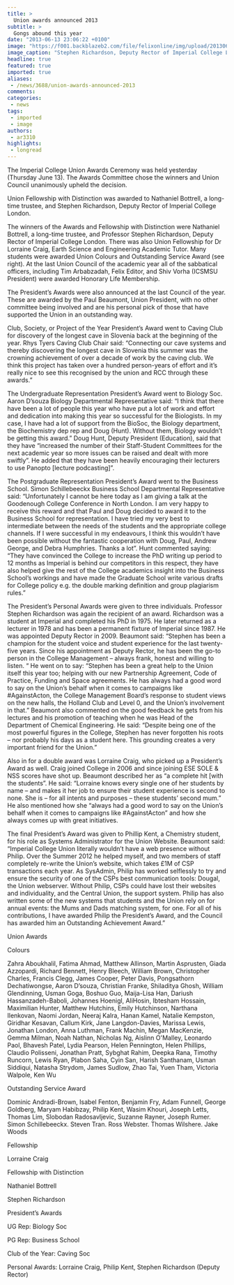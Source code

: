 ```yaml
---
title: >
  Union awards announced 2013
subtitle: >
  Gongs abound this year
date: "2013-06-13 23:06:22 +0100"
image: "https://f001.backblazeb2.com/file/felixonline/img/upload/201306140006-tna08-stephen-richardson.jpg"
image_caption: "Stephen Richardson, Deputy Rector of Imperial College London"
headline: true
featured: true
imported: true
aliases:
 - /news/3688/union-awards-announced-2013
comments:
categories:
 - news
tags:
 - imported
 - image
authors:
 - ar3310
highlights:
 - longread
---
```


The Imperial College Union Awards Ceremony was held yesterday (Thursday June 13). The Awards Committee chose the winners and Union Council unanimously upheld the decision.

Union Fellowship with Distinction was awarded to Nathaniel Bottrell, a long-time trustee, and Stephen Richardson, Deputy Rector of Imperial College London.

The winners of the Awards and Fellowship with Distinction were Nathaniel Bottrell, a long-time trustee, and Professor Stephen Richardson, Deputy Rector of Imperial College London. There was also Union Fellowship for Dr Lorraine Craig, Earth Science and Engineering Academic Tutor. Many students were awarded Union Colours and Outstanding Service Award (see right). At the last Union Council of the academic year all of the sabbatical officers, including Tim Arbabzadah, Felix Editor, and Shiv Vorha (ICSMSU President) were awarded Honorary Life Membership.

The President’s Awards were also announced at the last Council of the year. These are awarded by the Paul Beaumont, Union President, with no other committee being involved and are his personal pick of those that have supported the Union in an outstanding way.

Club, Society, or Project of the Year President’s Award went to Caving Club for discovery of the longest cave in Slovenia back at the beginning of the year. Rhys Tyers Caving Club Chair said: “Connecting our cave systems and thereby discovering the longest cave in Slovenia this summer was the crowning achievement of over a decade of work by the caving club. We think this project has taken over a hundred person-years of effort and it’s really nice to see this recognised by the union and RCC through these awards.”

The Undergraduate Representation President’s Award went to Biology Soc. Aaron D’souza Biology Departmental Representative said: “I think that there have been a lot of people this year who have put a lot of work and effort and dedication into making this year so successful for the Biologists. In my case, I have had a lot of support from the BioSoc, the Biology department, the Biochemistry dep rep and Doug (Hunt). Without them, Biology wouldn’t be getting this award.” Doug Hunt, Deputy President (Education), said that they have “increased the number of their Staff-Student Committees for the next academic year so more issues can be raised and dealt with more swiftly”. He added that they have been heavily encouraging their lecturers to use Panopto [lecture podcasting]”.

The Postgraduate Representation President’s Award went to the Business School. Simon Schillebeeckx Business School Departmental Representative said: “Unfortunately I cannot be here today as I am giving a talk at the Goodenough College Conference in North London. I am very happy to receive this reward and that Paul and Doug decided to award it to the Business School for representation. I have tried my very best to intermediate between the needs of the students and the appropriate college channels. If I were successful in my endeavours, I think this wouldn’t have been possible without the fantastic cooperation with Doug, Paul, Andrew George, and Debra Humphries. Thanks a lot”. Hunt commented saying: “They have convinced the College to increase the PhD writing up period to 12 months as Imperial is behind our competitors in this respect, they have also helped give the rest of the College academics insight into the Business School’s workings and have made the Graduate School write various drafts for College policy e.g. the double marking definition and group plagiarism rules.”

The President’s Personal Awards were given to three individuals. Professor Stephen Richardson was again the recipient of an award. Richardson was a student at Imperial and completed his PhD in 1975. He later returned as a lecturer in 1978 and has been a permanent fixture of Imperial since 1987. He was appointed Deputy Rector in 2009. Beaumont said: “Stephen has been a champion for the student voice and student experience for the last twenty-five years. Since his appointment as Deputy Rector, he has been the go-to person in the College Management – always frank, honest and willing to listen. “ He went on to say: “Stephen has been a great help to the Union itself this year too; helping with our new Partnership Agreement, Code of Practice, Funding and Space agreements. He has always had a good word to say on the Union’s behalf when it comes to campaigns like #AgainstActon, the College Management Board’s response to student views on the new halls, the Holland Club and Level 0, and the Union’s involvement in that.” Beaumont also commented on the good feedback he gets from his lectures and his promotion of teaching when he was Head of the Department of Chemical Engineering. He said: “Despite being one of the most powerful figures in the College, Stephen has never forgotten his roots – nor probably his days as a student here. This grounding creates a very important friend for the Union.”

Also in for a double award was Lorraine Craig, who picked up a President’s Award as well. Craig joined College in 2006 and since joining ESE SOLE & NSS scores have shot up. Beaumont described her as “a complete hit [with the students”. He said: “Lorraine knows every single one of her students by name – and makes it her job to ensure their student experience is second to none. She is – for all intents and purposes – these students’ second mum.” He also mentioned how she “always had a good word to say on the Union’s behalf when it comes to campaigns like #AgainstActon” and how she always comes up with great initiatives.

The final President’s Award was given to Phillip Kent, a Chemistry student, for his role as Systems Administrator for the Union Website. Beaumont said: “Imperial College Union literally wouldn’t have a web presence without Philip. Over the Summer 2012 he helped myself, and two members of staff completely re-write the Union’s website, which takes £1M of CSP transactions each year. As SysAdmin, Philip has worked selflessly to try and ensure the security of one of the CSPs best communication tools: Dougal, the Union webserver. Without Philip, CSPs could have lost their websites and individuality, and the Central Union, the support system. Philip has also written some of the new systems that students and the Union rely on for annual events: the Mums and Dads matching system, for one. For all of his contributions, I have awarded Philip the President’s Award, and the Council has awarded him an Outstanding Achievement Award.”

Union Awards

Colours

Zahra Aboukhalil, Fatima Ahmad, Matthew Allinson, Martin Asprusten, Giada Azzopardi, Richard Bennett, Henry Bleech, William Brown, Christopher Charles, Francis Clegg, James Cooper, Peter Davis, Pongsathorn Dechatiwongse, Aaron D’souza, Christian Franke, Shiladitya Ghosh, William Glendinning, Usman Goga, Boshuo Guo, Maija-Lisa Han, Dariush Hassanzadeh-Baboli, Johannes Hoenigl, AliHosin, Ibtesham Hossain, Maximilian Hunter, Matthew Hutchins, Emily Hutchinson, Narthana Ilenkovan, Naomi Jordan, Neeraj Kalra, Hanan Kamel, Natalie Kempston, Giridhar Kesavan, Callum Kirk, Jane Langdon-Davies, Marissa Lewis, Jonathan London, Anna Luthman, Frank Machin, Megan MacKenzie, Gemma Milman, Noah Nathan, Nicholas Ng, Aislinn O'Malley, Leonardo Paol, Bhavesh Patel, Lydia Pearson, Helen Pennington, Helen Phillips, Claudio Polisseni, Jonathan Pratt, Sybghat Rahim, Deepka Rana, Timothy Runcorn, Lewis Ryan, Plabon Saha, Cyin San, Harish Santhanam, Usman Siddiqui, Natasha Strydom, James Sudlow, Zhao Tai, Yuen Tham, Victoria Walpole, Ken Wu

Outstanding Service Award

Dominic Andradi-Brown, Isabel Fenton, Benjamin Fry, Adam Funnell, George Goldberg, Maryam Habibzay, Philip Kent, Wasim Khouri, Joseph Letts, Thomas Lim, Slobodan Radosavljevic, Suzanne Rayner, Joseph Rumer. Simon Schillebeeckx. Steven Tran. Ross Webster. Thomas Wilshere. Jake Woods

Fellowship

Lorraine Craig

Fellowship with Distinction

Nathaniel Bottrell

Stephen Richardson

President’s Awards

UG Rep: Biology Soc

PG Rep: Business School

Club of the Year: Caving Soc

Personal Awards: Lorraine Craig, Philip Kent, Stephen Richardson (Deputy Rector)

